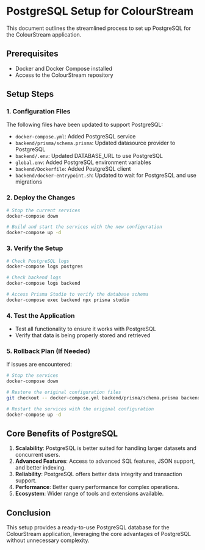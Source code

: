 # PostgreSQL Setup for ColourStream

This document outlines the streamlined process to set up PostgreSQL for the ColourStream application.

## Prerequisites

- Docker and Docker Compose installed
- Access to the ColourStream repository

## Setup Steps

### 1. Configuration Files

The following files have been updated to support PostgreSQL:

- `docker-compose.yml`: Added PostgreSQL service
- `backend/prisma/schema.prisma`: Updated datasource provider to PostgreSQL
- `backend/.env`: Updated DATABASE_URL to use PostgreSQL
- `global.env`: Added PostgreSQL environment variables
- `backend/Dockerfile`: Added PostgreSQL client
- `backend/docker-entrypoint.sh`: Updated to wait for PostgreSQL and use migrations

### 2. Deploy the Changes

```bash
# Stop the current services
docker-compose down

# Build and start the services with the new configuration
docker-compose up -d
```

### 3. Verify the Setup

```bash
# Check PostgreSQL logs
docker-compose logs postgres

# Check backend logs
docker-compose logs backend

# Access Prisma Studio to verify the database schema
docker-compose exec backend npx prisma studio
```

### 4. Test the Application

- Test all functionality to ensure it works with PostgreSQL
- Verify that data is being properly stored and retrieved

### 5. Rollback Plan (If Needed)

If issues are encountered:

```bash
# Stop the services
docker-compose down

# Restore the original configuration files
git checkout -- docker-compose.yml backend/prisma/schema.prisma backend/.env global.env

# Restart the services with the original configuration
docker-compose up -d
```

## Core Benefits of PostgreSQL

1. **Scalability**: PostgreSQL is better suited for handling larger datasets and concurrent users.
2. **Advanced Features**: Access to advanced SQL features, JSON support, and better indexing.
3. **Reliability**: PostgreSQL offers better data integrity and transaction support.
4. **Performance**: Better query performance for complex operations.
5. **Ecosystem**: Wider range of tools and extensions available.

## Conclusion

This setup provides a ready-to-use PostgreSQL database for the ColourStream application, leveraging the core advantages of PostgreSQL without unnecessary complexity. 
